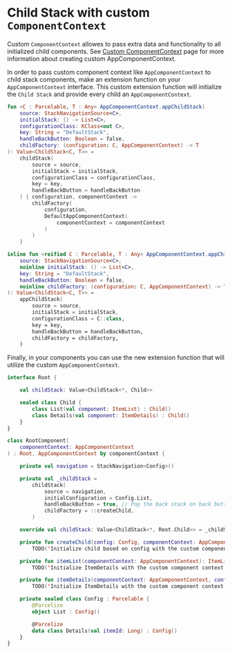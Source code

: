 # Child Stack with custom `ComponentContext`

Custom `ComponentContext` allowes to pass extra data and functionality to all initialized child components. See [Custom ComponentContext](../../component/custom-component-context.md) page for more information about creating custom AppComponentContext.

In order to pass custom component context like `AppComponentContext` to child stack components, make an extension function on your `AppComponentContext` interface. This custom extension function will initialize the `Child Stack` and provide every child an `AppComponentContext`.

```kotlin
fun <C : Parcelable, T : Any> AppComponentContext.appChildStack(
    source: StackNavigationSource<C>,
    initialStack: () -> List<C>,
    configurationClass: KClass<out C>,
    key: String = "DefaultStack",
    handleBackButton: Boolean = false,
    childFactory: (configuration: C, AppComponentContext) -> T
): Value<ChildStack<C, T>> =
    childStack(
        source = source,
        initialStack = initialStack,
        configurationClass = configurationClass,
        key = key,
        handleBackButton = handleBackButton
    ) { configuration, componentContext ->
        childFactory(
            configuration,
            DefaultAppComponentContext(
                componentContext = componentContext
            )
        )
    }

inline fun <reified C : Parcelable, T : Any> AppComponentContext.appChildStack(
    source: StackNavigationSource<C>,
    noinline initialStack: () -> List<C>,
    key: String = "DefaultStack",
    handleBackButton: Boolean = false,
    noinline childFactory: (configuration: C, AppComponentContext) -> T
): Value<ChildStack<C, T>> =
    appChildStack(
        source = source,
        initialStack = initialStack,
        configurationClass = C::class,
        key = key,
        handleBackButton = handleBackButton,
        childFactory = childFactory,
    )
```

Finally, in your components you can use the new extension function that will utilize the custom `AppComponentContext`.

```kotlin
interface Root {

    val childStack: Value<ChildStack<*, Child>>

    sealed class Child {
        class List(val component: ItemList) : Child()
        class Details(val component: ItemDetails) : Child()
    }
}

class RootComponent(
    componentContext: AppComponentContext
) : Root, AppComponentContext by componentContext {

    private val navigation = StackNavigation<Config>()

    private val _childStack =
        childStack(
            source = navigation,
            initialConfiguration = Config.List,
            handleBackButton = true, // Pop the back stack on back button press
            childFactory = ::createChild,
        )

    override val childStack: Value<ChildStack<*, Root.Child>> = _childStack

    private fun createChild(config: Config, componentContext: AppComponentContext): Root.Child =
        TODO('Initialize child based on config with the custom component context')

    private fun itemList(componentContext: AppComponentContext): ItemList =
        TODO('Initialize ItemDetails with the custom component context')

    private fun itemDetails(componentContext: AppComponentContext, config: Config.Details): ItemDetails =
        TODO('Initialize ItemDetails with the custom component context')

    private sealed class Config : Parcelable {
        @Parcelize
        object List : Config()

        @Parcelize
        data class Details(val itemId: Long) : Config()
    }
}
```
